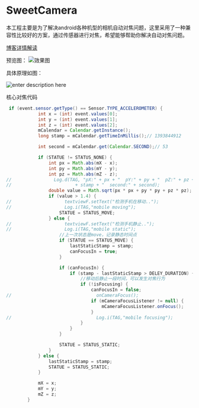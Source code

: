 # SweetCamera
本工程主要是为了解决android各种机型的相机自动对焦问题，这里采用了一种兼容性比较好的方案，通过传感器进行对焦，希望能够帮助你解决自动对焦问题。

[博客详情解读][1]

预览图：
![效果图][2]

具体原理如图：

 ![enter description here][3]

核心对焦代码
```java
 if (event.sensor.getType() == Sensor.TYPE_ACCELEROMETER) {
            int x = (int) event.values[0];
            int y = (int) event.values[1];
            int z = (int) event.values[2];
            mCalendar = Calendar.getInstance();
            long stamp = mCalendar.getTimeInMillis();// 1393844912

            int second = mCalendar.get(Calendar.SECOND);// 53

            if (STATUE != STATUS_NONE) {
                int px = Math.abs(mX - x);
                int py = Math.abs(mY - y);
                int pz = Math.abs(mZ - z);
//                Log.d(TAG, "pX:" + px + "  pY:" + py + "  pZ:" + pz + "    stamp:"
//                        + stamp + "  second:" + second);
                double value = Math.sqrt(px * px + py * py + pz * pz);
                if (value > 1.4) {
//                    textviewF.setText("检测手机在移动..");
//                    Log.i(TAG,"mobile moving");
                    STATUE = STATUS_MOVE;
                } else {
//                    textviewF.setText("检测手机静止..");
//                    Log.i(TAG,"mobile static");
                    //上一次状态是move，记录静态时间点
                    if (STATUE == STATUS_MOVE) {
                        lastStaticStamp = stamp;
                        canFocusIn = true;
                    }

                    if (canFocusIn) {
                        if (stamp - lastStaticStamp > DELEY_DURATION) {
                            //移动后静止一段时间，可以发生对焦行为
                            if (!isFocusing) {
                                canFocusIn = false;
//                                onCameraFocus();
                                if (mCameraFocusListener != null) {
                                    mCameraFocusListener.onFocus();
                                }
//                                Log.i(TAG,"mobile focusing");
                            }
                        }
                    }

                    STATUE = STATUS_STATIC;
                }
            } else {
                lastStaticStamp = stamp;
                STATUE = STATUS_STATIC;
            }

            mX = x;
            mY = y;
            mZ = z;
        }
```


  [1]: http://blog.csdn.net/huweigoodboy/article/details/51378751
  [2]: http://on8vjlgub.bkt.clouddn.com/device-2017-11-03-002549.png "device-2017-11-03-002549"
  [3]: http://on8vjlgub.bkt.clouddn.com/%E6%B7%B1%E5%BA%A6%E6%88%AA%E5%9B%BE20171103003702.png "原理图"
